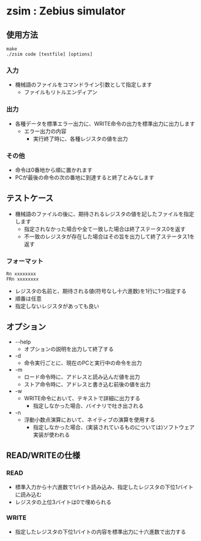 # zsim : Zebius simulator

## 使用方法

```
make
./zsim code [testfile] [options]
```

### 入力
* 機械語のファイルをコマンドライン引数として指定します
  * ファイルもリトルエンディアン

### 出力
* 各種データを標準エラー出力に、WRITE命令の出力を標準出力に出力します
  * エラー出力の内容
    * 実行終了時に、各種レジスタの値を出力

### その他
* 命令は0番地から順に置かれます
* PCが最後の命令の次の番地に到達すると終了とみなします

## テストケース
* 機械語のファイルの後に、期待されるレジスタの値を記したファイルを指定します
  * 指定されなかった場合や全て一致した場合は終了ステータス0を返す
  * 不一致のレジスタが存在した場合はその旨を出力して終了ステータス1を返す

### フォーマット

```
Rn xxxxxxxx
FRn xxxxxxxx
```

* レジスタの名前と、期待される値(符号なし十六進数)を1行に1つ指定する
* 順番は任意
* 指定しないレジスタがあっても良い

## オプション
* --help
  * オプションの説明を出力して終了する
* -d
  * 命令実行ごとに、現在のPCと実行中の命令を出力
* -m
  * ロード命令時に、アドレスと読み込んだ値を出力
  * ストア命令時に、アドレスと書き込む前後の値を出力
* -w
  * WRITE命令において、テキストで詳細に出力する
    * 指定しなかった場合、バイナリで吐き出される
* -n
  * 浮動小数点演算において、ネイティブの演算を使用する
    * 指定しなかった場合、(実装されているものについては)ソフトウェア実装が使われる

## READ/WRITEの仕様
### READ
* 標準入力から十六進数で1バイト読み込み、指定したレジスタの下位1バイトに読み込む
* レジスタの上位3バイトは0で埋められる

### WRITE
* 指定したレジスタの下位1バイトの内容を標準出力に十六進数で出力する
